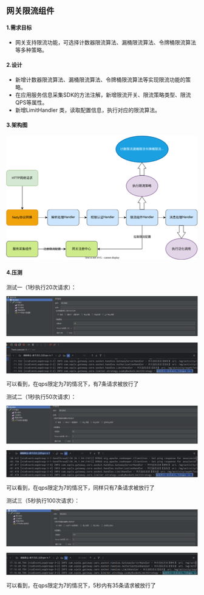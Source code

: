 ## 网关限流组件

#### 1.需求目标

- 网关支持限流功能，可选择计数器限流算法、漏桶限流算法、令牌桶限流算法等多种策略。

#### 2.设计

- 新增计数器限流算法、漏桶限流算法、令牌桶限流算法等实现限流功能的策略。
- 在应用服务信息采集SDK的方法注解，新增限流开关、限流策略类型、限流QPS等属性。
- 新增LimitHandler 类，读取配置信息，执行对应的限流算法。

#### 3.架构图

![网关限流组件](Api网关限流组件.assets/网关限流组件.svg)

#### 4.压测

测试一（1秒执行20次请求）：

![1713345141026](Api网关限流组件.assets/1713345141026.png)

![1713345181564](Api网关限流组件.assets/1713345181564.png)

可以看到，在qps限定为7的情况下，有7条请求被放行了

测试二（1秒执行50次请求）：

![1713345372851](Api网关限流组件.assets/1713345372851.png)

![1713345357619](Api网关限流组件.assets/1713345357619.png)

可以看到，在qps限定为7的情况下，同样只有7条请求被放行了

测试三（5秒执行100次请求）：

![1713345513495](Api网关限流组件.assets/1713345513495.png)

![1713345556263](Api网关限流组件.assets/1713345556263.png)

可以看到，在qps限定为7的情况下，5秒内有35条请求被放行了